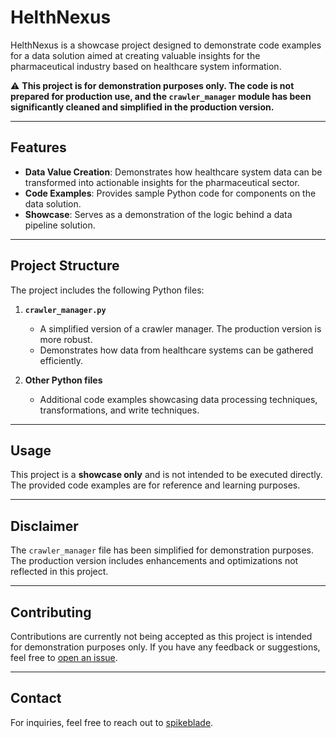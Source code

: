 # HelthNexus

HelthNexus is a showcase project designed to demonstrate code examples for a data solution aimed at creating valuable insights for the pharmaceutical industry based on healthcare system information.

⚠️ **This project is for demonstration purposes only. The code is not prepared for production use, and the `crawler_manager` module has been significantly cleaned and simplified in the production version.**

---

## Features

- **Data Value Creation**: Demonstrates how healthcare system data can be transformed into actionable insights for the pharmaceutical sector.
- **Code Examples**: Provides sample Python code for components on the data solution.
- **Showcase**: Serves as a demonstration of the logic behind a data pipeline solution.

---

## Project Structure

The project includes the following Python files:

1. **`crawler_manager.py`**  
   - A simplified version of a crawler manager. The production version is more robust.
   - Demonstrates how data from healthcare systems can be gathered efficiently.

2. **Other Python files**  
   - Additional code examples showcasing data processing techniques, transformations, and write techniques.

---

## Usage

This project is a **showcase only** and is not intended to be executed directly. The provided code examples are for reference and learning purposes.

---

## Disclaimer

The `crawler_manager` file has been simplified for demonstration purposes. The production version includes enhancements and optimizations not reflected in this project.

---


## Contributing

Contributions are currently not being accepted as this project is intended for demonstration purposes only. If you have any feedback or suggestions, feel free to [open an issue](https://github.com/spikeblade/helthnexus/issues).

---

## Contact

For inquiries, feel free to reach out to [spikeblade](https://github.com/spikeblade).
